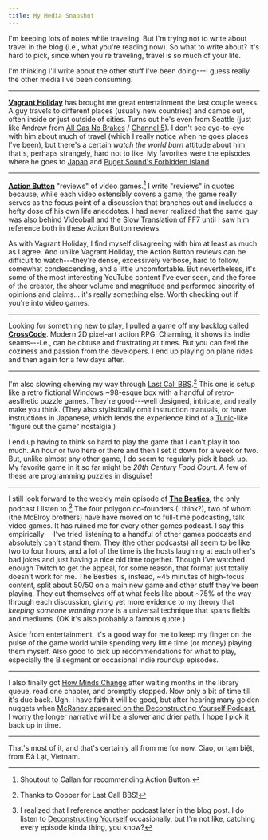 ```yaml
---
title: My Media Snapshot
---
```


I'm keeping lots of notes while traveling. But I'm trying not to write about travel in the blog (i.e., what you're reading now). So what to write about? It's hard to pick, since when you're traveling, travel is so much of your life.

I'm thinking I'll write about the other stuff I've been doing---I guess really the other media I've been consuming.

---

**[Vagrant Holiday](https://www.youtube.com/c/VagrantHoliday)** has brought me great entertainment the last couple weeks. A guy travels to different places (usually new countries) and camps out, often inside or just outside of cities. Turns out he's even from Seattle (just like Andrew from [All Gas No Brakes](https://www.youtube.com/channel/UCtqxG9IrHFU_ID1khGvx9sA) / [Channel 5](https://www.youtube.com/channel/UC-AQKm7HUNMmxjdS371MSwg)). I don't see eye-to-eye with him about much of travel (which I really notice when he goes places I've been), but there's a certain _watch the world burn_ attitude about him that's, perhaps strangely, hard not to like. My favorites were the episodes where he goes to [Japan](https://www.youtube.com/watch?v=7eFgRxfTZPI) and [Puget Sound's Forbidden Island](https://www.youtube.com/watch?v=2xnI1hZdltw)

---

**[Action Button](https://www.youtube.com/c/ActionButton)** "reviews" of video games.[^callan] I write "reviews" in quotes because, while each video ostensibly covers a game, the game really serves as the focus point of a discussion that branches out and includes a hefty dose of his own life anecdotes. I had never realized that the same guy was also behind [Videoball](https://en.wikipedia.org/wiki/Videoball) and the [Slow Translation of FF7](https://www.youtube.com/watch?v=tCeN2KjRHZk&list=PLsiJPoHlPqEEA07AKMQ2Hm2oRLiGkR_uJ) until I saw him reference both in these Action Button reviews.

[^callan]: Shoutout to Callan for recommending Action Button.

As with Vagrant Holiday, I find myself disagreeing with him at least as much as I agree. And unlike Vagrant Holiday, the Action Button reviews can be difficult to watch---they're dense, excessively verbose, hard to follow, somewhat condescending, and a little uncomfortable. But nevertheless, it's some of the most interesting YouTube content I've ever seen, and the force of the creator, the sheer volume and magnitude and performed sincerity of opinions and claims... it's really something else. Worth checking out if you're into video games.

---

Looking for something new to play, I pulled a game off my backlog called **[CrossCode](http://www.cross-code.com/en/home)**. Modern 2D pixel-art action RPG. Charming, it shows its indie seams---i.e., can be obtuse and frustrating at times. But you can feel the coziness and passion from the developers. I end up playing on plane rides and then again for a few days after.

---

I'm also slowing chewing my way through [Last Call BBS](https://www.zachtronics.com/last-call-bbs/).[^coop] This one is setup like a retro fictional Windows ~98-esque box with a handful of retro-aesthetic puzzle games. They're good---well designed, intricate, and really make you think. (They also stylistically omit instruction manuals, or have instructions in Japanese, which lends the experience kind of a [Tunic](https://tunicgame.com/)-like "figure out the game" nostalgia.)

[^coop]: Thanks to Cooper for Last Call BBS!

I end up having to think so hard to play the game that I can't play it too much. An hour or two here or there and then I set it down for a week or two. But, unlike almost any other game, I do seem to regularly pick it back up. My favorite game in it so far might be _20th Century Food Court._ A few of these are programming puzzles in disguise!

---

I still look forward to the weekly main episode of **[The Besties](https://www.themcelroy.family/besties)**, the only podcast I listen to.[^pod] The four polygon co-founders (I think?), two of whom (the McElroy brothers) have have moved on to full-time podcasting, talk video games. It has ruined me for every other games podcast. I say this empirically---I've tried listening to a handful of other games podcasts and absolutely can't stand them. They (the other podcasts) all seem to be like two to four hours, and a lot of the time is the hosts laughing at each other's bad jokes and just having a nice old time together. Though I've watched enough Twitch to get the appeal, for some reason, that format just totally doesn't work for me. The Besties is, instead, ~45 minutes of high-focus content, split about 50/50 on a main new game and other stuff they've been playing. They cut themselves off at what feels like about ~75% of the way through each discussion, giving yet more evidence to my theory that _keeping someone wanting more_ is a universal technique that spans fields and mediums. (OK it's also probably a famous quote.)

[^pod]: I realized that I reference another podcast later in the blog post. I do listen to [Deconstructing Yourself](https://deconstructingyourself.com/deconstructing-yourself-podcast) occasionally, but I'm not like, catching every episode kinda thing, you know?

Aside from entertainment, it's a good way for me to keep my finger on the pulse of the game world while spending very little time (or money) playing them myself. Also good to pick up recommendations for what to play, especially the B segment or occasional indie roundup episodes.

---

I also finally got [How Minds Change](https://www.davidmcraney.com/howmindschangehome) after waiting months in the library queue, read one chapter, and promptly stopped. Now only a bit of time till it's due back. Ugh. I have faith it will be good, but after hearing many golden nuggets when [McRaney appeared on the Deconstructing Yourself Podcast](https://art19.com/shows/deconstructing-yourself/episodes/3b3119f3-fca8-49d2-91bb-f4960172d93e), I worry the longer narrative will be a slower and drier path. I hope I pick it back up in time.

---

That's most of it, and that's certainly all from me for now. Ciao, or tạm biệt, from Đà Lạt, Vietnam.
